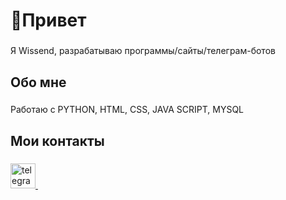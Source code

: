 <h1 align="left">👋Привет</h1>

###

<p align="left">Я Wissend, разрабатываю программы/сайты/телеграм-ботов</p>

###

<h2 align="left">Обо мне</h2>

###

<p align="left">Работаю с PYTHON, HTML, CSS, JAVA SCRIPT, MYSQL</p>

###

<h2 align="left">Мои контакты</h2>

###

<div align="left">
  <a href="https://t.me/WissendCode">
    <img src="https://upload.wikimedia.org/wikipedia/commons/8/82/Telegram_logo.svg" height="40" alt="telegram logo" />
  </a>
  <img width="12" />
</div>

###

